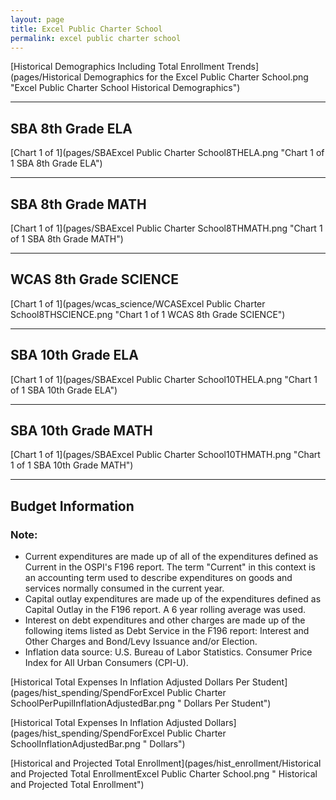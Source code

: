 ```yaml
---
layout: page
title: Excel Public Charter School
permalink: excel public charter school
---
```



[Historical Demographics Including Total Enrollment Trends](pages/Historical Demographics for the Excel Public Charter School.png "Excel Public Charter School Historical Demographics")

___

## SBA 8th Grade ELA

[Chart 1 of 1](pages/SBAExcel Public Charter School8THELA.png "Chart 1 of 1 SBA 8th Grade ELA")


___

## SBA 8th Grade MATH

[Chart 1 of 1](pages/SBAExcel Public Charter School8THMATH.png "Chart 1 of 1 SBA 8th Grade MATH")


___

## WCAS 8th Grade SCIENCE

[Chart 1 of 1](pages/wcas_science/WCASExcel Public Charter School8THSCIENCE.png "Chart 1 of 1 WCAS 8th Grade SCIENCE")


___

## SBA 10th Grade ELA

[Chart 1 of 1](pages/SBAExcel Public Charter School10THELA.png "Chart 1 of 1 SBA 10th Grade ELA")


___

## SBA 10th Grade MATH

[Chart 1 of 1](pages/SBAExcel Public Charter School10THMATH.png "Chart 1 of 1 SBA 10th Grade MATH")


___

## Budget Information
### Note:
- Current expenditures are made up of all of the expenditures defined as Current in the OSPI's F196 report. The term "Current" in this context is an accounting term used to describe expenditures on goods and services normally consumed in the current year.
- Capital outlay expenditures are made up of the expenditures defined as Capital Outlay in the F196 report. A 6 year rolling average was used.
- Interest on debt expenditures and other charges are made up of the following items listed as Debt Service in the F196 report: Interest and Other Charges and Bond/Levy Issuance and/or Election.
- Inflation data source: U.S. Bureau of Labor Statistics. Consumer Price Index for All Urban Consumers (CPI-U).

[Historical Total Expenses In Inflation Adjusted Dollars Per Student](pages/hist_spending/SpendForExcel Public Charter SchoolPerPupilInflationAdjustedBar.png " Dollars Per Student")

[Historical Total Expenses In Inflation Adjusted Dollars](pages/hist_spending/SpendForExcel Public Charter SchoolInflationAdjustedBar.png " Dollars")

[Historical and Projected Total Enrollment](pages/hist_enrollment/Historical and Projected Total EnrollmentExcel Public Charter School.png " Historical and Projected Total Enrollment")

